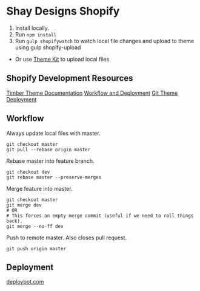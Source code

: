 # Shay Designs Shopify
1. Install locally.
2. Run `npm install`
3. Run `gulp shopifywatch` to watch local file changes and upload to theme using gulp shopify-upload
  - Or use [Theme Kit](https://www.shopify.com/partners/blog/95401862-3-simple-steps-for-setting-up-a-local-shopify-theme-development-environment) to upload local files

## Shopify Development Resources
[Timber Theme Documentation](https://shopify.github.io/Timber/)
[Workflow and Deployment](https://robots.thoughtbot.com/shopify-theme-development)
[Git Theme Deployment](https://www.shopify.com/partners/blog/19752835-using-git-to-simplify-shopify-theme-deployment)

## Workflow
Always update local files with master.
```
git checkout master
git pull --rebase origin master
```
Rebase master into feature branch.
```
git checkout dev 
git rebase master --preserve-merges
```
Merge feature into master.
```
git checkout master
git merge dev
# OR
# This forces an empty merge commit (useful if we need to roll things back).
git merge --no-ff dev
```
Push to remote master. Also closes pull request.
```
git push origin master
```

## Deployment
[deploybot.com](https://deploybot.com/)
